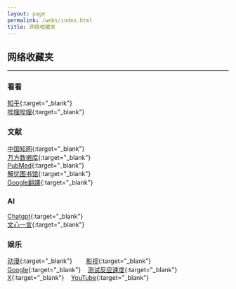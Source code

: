 ```yaml
---
layout: page
permalink: /webs/index.html
title: 网络收藏夹
---
```


## 网络收藏夹
---

### 看看
[知乎](https://www.zhihu.com){:target="_blank"}<br>
[哔哩哔哩](https://www.bilibili.com){:target="_blank"}<br>
### 文献
[中国知网](https://www.cnki.net){:target="_blank"}<br>
[万方数据库](https://www.wanfangdata.com.cn){:target="_blank"}<br>
[PubMed](https://pubmed.ncbi.nlm.nih.gov){:target="_blank"}<br>
[解忧图书馆](http://www.jieyoutsg.com){:target="_blank"}<br>
[Google翻譯](https://translate.google.com.hk){:target="_blank"}<br>
### AI
[Chatgpt](https://chat.openai.com/c/81332deb-1dba-4d9a-a40b-0466369aa90d){:target="_blank"}<br>
[文心一言](https://yiyan.baidu.com/){:target="_blank"}<br>
### 娱乐
[动漫](https://www.mengdaow.com/){:target="_blank"}&nbsp;&nbsp;&nbsp;&nbsp;&nbsp;&nbsp;&nbsp;&nbsp;[影视](https://www.6umkq9b.com/){:target="_blank"}<br>
[Google](https://www.google.com.hk/){:target="_blank"}&nbsp;&nbsp;&nbsp;&nbsp;[测试反应速度](https://humanbenchmark.com/dashboard/){:target="_blank"}<br>
[X](https://twitter.com/home/){:target="_blank"}&nbsp;&nbsp;&nbsp;&nbsp;[YouTube](https://www.youtube.com/){:target="_blank"}



<br>